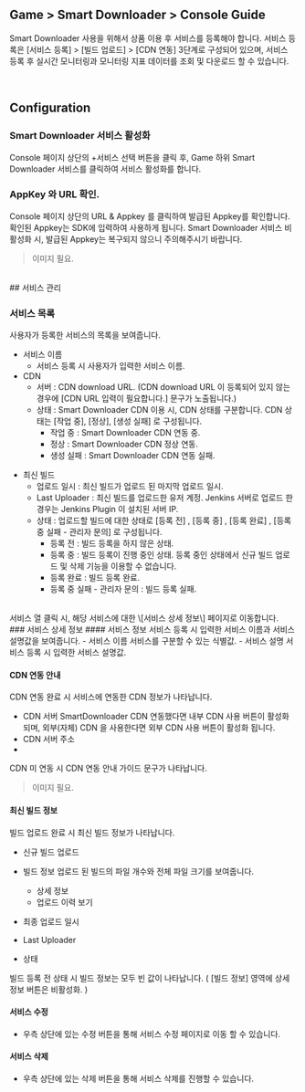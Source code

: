 ## Game > Smart Downloader > Console Guide

Smart Downloader 사용을 위해서 상품 이용 후 서비스를 등록해야 합니다.
서비스 등록은 [서비스 등록] > [빌드 업로드] > [CDN 연동] 3단계로 구성되어 있으며, 서비스 등록 후 실시간 모니터링과 모니터링 지표 데이터를 조회 및 다운로드 할 수 있습니다.

<br>

## Configuration

### Smart Downloader 서비스 활성화
Console 페이지 상단의 +서비스 선택 버튼을 클릭 후, Game 하위 Smart Downloader 서비스를 클릭하여 서비스 활성화를 합니다.

### AppKey 와 URL 확인.
Console 페이지 상단의 URL & Appkey 를 클릭하여 발급된 Appkey를 확인합니다. 확인된 Appkey는 SDK에 입력하여 사용하게 됩니다. Smart Downloader 서비스 비활성화 시, 발급된 Appkey는 복구되지 않으니 주의해주시기 바랍니다.

> 이미지 필요.

<br>
## 서비스 관리

### 서비스 목록
사용자가 등록한 서비스의 목록을 보여줍니다.
+ 서비스 이름
	+ 서비스 등록 시 사용자가 입력한 서비스 이름.
+ CDN
    + 서버 : CDN download URL. (CDN download URL 이 등록되어 있지 않는 경우에 \[CDN URL 입력이 필요합니다.\] 문구가 노출됩니다.)
    + 상태 : Smart Downloader CDN 이용 시, CDN 상태를 구분합니다. CDN 상태는 \[작업 중\], \[정상\], \[생성 실패\] 로 구성됩니다.
		- 작업 중 : Smart Downloader CDN 연동 중.
		- 정상 : Smart Downloader CDN 정상 연동.
		- 생성 실패 : Smart Downloader CDN 연동 실패.
- 최신 빌드
    - 업로드 일시 : 최신 빌드가 업로드 된 마지막 업로드 일시.
    - Last Uploader : 최신 빌드를 업로드한 유저 계정. Jenkins 서버로 업로드 한 경우는 Jenkins Plugin 이 설치된 서버 IP.
    - 상태 : 업로드할 빌드에 대한 상태로 \[등록 전\] , \[등록 중\] , \[등록 완료\] , \[등록 중 실패 - 관리자 문의\] 로 구성됩니다.
    	- 등록 전 : 빌드 등록을 하지 않은 상태.
    	- 등록 중 : 빌드 등록이 진행 중인 상태. 등록 중인 상태에서 신규 빌드 업로드 및 삭제 기능을 이용할 수 없습니다.
    	- 등록 완료 : 빌드 등록 완료.
    	- 등록 중 실패 - 관리자 문의 : 빌드 등록 실패.

<br>
서비스 열 클릭 시, 해당 서비스에 대한 \[서비스 상세 정보\] 페이지로 이동합니다.
<br>
### 서비스 상세 정보
#### 서비스 정보
서비스 등록 시 입력한 서비스 이름과 서비스 설명값을 보여줍니다.
- 서비스 이름
	서비스를 구분할 수 있는 식별값.
- 서비스 설명
	서비스 등록 시 입력한 서비스 설명값.

#### CDN 연동 안내
CDN 연동 완료 시 서비스에 연동한 CDN 정보가 나타납니다.
- CDN 서버
	SmartDownloader CDN 연동했다면 내부 CDN 사용 버튼이 활성화 되며, 외부(자체) CDN 을 사용한다면 외부 CDN 사용 버튼이 활성화 됩니다.
- CDN 서버 주소
- 

CDN 미 연동 시 CDN 연동 안내 가이드 문구가 나타납니다.
> 이미지 필요.


#### 최신 빌드 정보
빌드 업로드 완료 시 최신 빌드 정보가 나타납니다.
- 신규 빌드 업로드
- 빌드 정보
	업로드 된 빌드의 파일 개수와 전체 파일 크기를 보여줍니다.
    - 상세 정보
    - 업로드 이력 보기
- 최종 업로드 일시
	
- Last Uploader
	
- 상태


빌드 등록 전 상태 시 빌드 정보는 모두 빈 값이 나타납니다. ( \[빌드 정보\] 영역에 상세 정보 버튼은 비활성화. )

#### 서비스 수정
- 우측 상단에 있는 수정 버튼을 통해 서비스 수정 페이지로 이동 할 수 있습니다.

#### 서비스 삭제
- 우측 상단에 있는 삭제 버튼을 통해 서비스 삭제를 진행할 수 있습니다.



